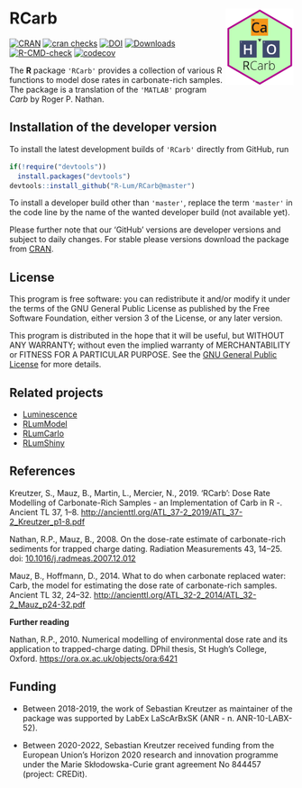 




<!-- README.md was auto-generated by README.Rmd. Please DO NOT edit by hand!-->

# RCarb <img width=120px src="man/figures/Logo_RCarb.svg" align="right" />

[![CRAN](https://www.r-pkg.org/badges/version/RCarb)](https://CRAN.R-project.org/package=RCarb)
[![cran
checks](https://cranchecks.info/badges/worst/RCarb)](https://cranchecks.info/pkgs/RCarb)
[![DOI](https://zenodo.org/badge/151577249.svg)](https://zenodo.org/badge/latestdoi/151577249)
[![Downloads](https://cranlogs.r-pkg.org/badges/grand-total/RCarb)](https://www.r-pkg.org/pkg/RCarb)
[![R-CMD-check](https://github.com/R-Lum/RCarb/workflows/GitHub%20Actions%20CI/badge.svg)](https://github.com/R-Lum/RCarb/actions)
[![codecov](https://app.codecov.io/gh/R-Lum/RCarb/branch/master/graph/badge.svg)](https://app.codecov.io/gh/R-Lum/RCarb)

The **R** package `'RCarb'` provides a collection of various R functions
to model dose rates in carbonate-rich samples. The package is a
translation of the `'MATLAB'` program *Carb* by Roger P. Nathan.

## Installation of the developer version

To install the latest development builds of `'RCarb'` directly from
GitHub, run

``` r
if(!require("devtools"))
  install.packages("devtools")
devtools::install_github("R-Lum/RCarb@master")
```

To install a developer build other than `'master'`, replace the term
`'master'` in the code line by the name of the wanted developer build
(not available yet).

Please further note that our ‘GitHub’ versions are developer versions
and subject to daily changes. For stable please versions download the
package from [CRAN](https://CRAN.R-project.org/package=RCarb).

## License

This program is free software: you can redistribute it and/or modify it
under the terms of the GNU General Public License as published by the
Free Software Foundation, either version 3 of the License, or any later
version.

This program is distributed in the hope that it will be useful, but
WITHOUT ANY WARRANTY; without even the implied warranty of
MERCHANTABILITY or FITNESS FOR A PARTICULAR PURPOSE. See the [GNU
General Public
License](https://github.com/R-Lum/RCarb/blob/master/LICENSE) for more
details.

## Related projects

-   [Luminescence](https://github.com/R-Lum/Luminescence)
-   [RLumModel](https://github.com/R-Lum/RLumModel)
-   [RLumCarlo](https://github.com/R-Lum/RLumCarlo)
-   [RLumShiny](https://github.com/R-Lum/RLumShiny)

## References

Kreutzer, S., Mauz, B., Martin, L., Mercier, N., 2019. ‘RCarb’: Dose
Rate Modelling of Carbonate-Rich Samples - an Implementation of Carb in
R -. Ancient TL 37, 1–8.
<http://ancienttl.org/ATL_37-2_2019/ATL_37-2_Kreutzer_p1-8.pdf>

Nathan, R.P., Mauz, B., 2008. On the dose-rate estimate of
carbonate-rich sediments for trapped charge dating. Radiation
Measurements 43, 14–25. doi:
[10.1016/j.radmeas.2007.12.012](https://dx.doi.org/10.1016/j.radmeas.2007.12.012)

Mauz, B., Hoffmann, D., 2014. What to do when carbonate replaced water:
Carb, the model for estimating the dose rate of carbonate-rich samples.
Ancient TL 32, 24–32.
<http://ancienttl.org/ATL_32-2_2014/ATL_32-2_Mauz_p24-32.pdf>

**Further reading**

Nathan, R.P., 2010. Numerical modelling of environmental dose rate and
its application to trapped-charge dating. DPhil thesis, St Hugh’s
College, Oxford. <https://ora.ox.ac.uk/objects/ora:6421>

## <span class="glyphicon glyphicon-euro"></span> Funding

-   Between 2018-2019, the work of Sebastian Kreutzer as maintainer of
    the package was supported by LabEx LaScArBxSK (ANR -
    n. ANR-10-LABX-52).

-   Between 2020-2022, Sebastian Kreutzer received funding from the
    European Union’s Horizon 2020 research and innovation programme
    under the Marie Skłodowska-Curie grant agreement No 844457 (project:
    CREDit).
